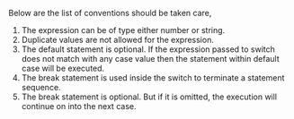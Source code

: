 
  Below are the list of conventions should be taken care,
  1. The expression can be of type either number or string.
  2. Duplicate values are not allowed for the expression.
  3. The default statement is optional. If the expression passed to switch does not match with any case value then the statement within default case will be executed.
  4. The break statement is used inside the switch to terminate a statement sequence.
  5. The break statement is optional. But if it is omitted, the execution will continue on into the next case.
